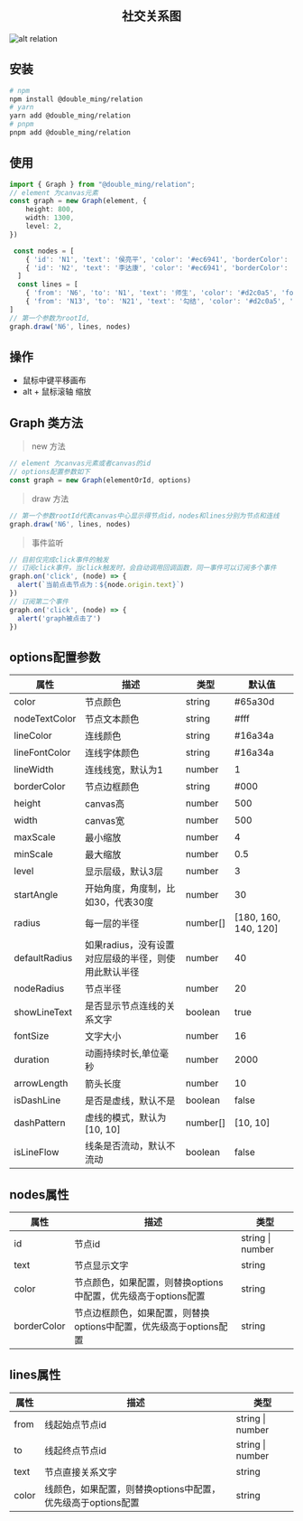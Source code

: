 <h2 style="text-align: center;"> 社交关系图 </h2>

![alt relation](./relation.gif)

## 安装
```sh
# npm 
npm install @double_ming/relation
# yarn 
yarn add @double_ming/relation
# pnpm
pnpm add @double_ming/relation
```

## 使用
```ts
import { Graph } from "@double_ming/relation";
// element 为canvas元素
const graph = new Graph(element, {
    height: 800,
    width: 1300,
    level: 2,
})

 const nodes = [
    { 'id': 'N1', 'text': '侯亮平', 'color': '#ec6941', 'borderColor': '#ff875e' },
    { 'id': 'N2', 'text': '李达康', 'color': '#ec6941', 'borderColor': '#ff875e' },
  ]
  const lines = [
    { 'from': 'N6', 'to': 'N1', 'text': '师生', 'color': '#d2c0a5', 'fontColor': '#d2c0a5' },
    { 'from': 'N13', 'to': 'N21', 'text': '勾结', 'color': '#d2c0a5', 'fontColor': '#d2c0a5' }
]
// 第一个参数为rootId, 
graph.draw('N6', lines, nodes)
```

## 操作
- 鼠标中键平移画布
- alt + 鼠标滚轴 缩放

## Graph 类方法

> new 方法
```ts
// element 为canvas元素或者canvas的id
// options配置参数如下
const graph = new Graph(elementOrId, options)
```

> draw 方法
```ts
// 第一个参数rootId代表canvas中心显示得节点id，nodes和lines分别为节点和连线
graph.draw('N6', lines, nodes)
```

> 事件监听
```ts
// 目前仅完成click事件的触发
// 订阅click事件，当click触发时，会自动调用回调函数，同一事件可以订阅多个事件
graph.on('click', (node) => {
  alert(`当前点击节点为：${node.origin.text}`)
})
// 订阅第二个事件
graph.on('click', (node) => {
  alert('graph被点击了')
})
```

## options配置参数
| 属性 | 描述   | 类型   | 默认值  | 
| --- | --- | --- | --- |
| color | 节点颜色  | string   | #65a30d |
| nodeTextColor | 节点文本颜色  | string   | #fff |
| lineColor | 连线颜色  | string   | #16a34a |
| lineFontColor | 连线字体颜色  | string   | #16a34a |
| lineWidth | 连线线宽，默认为1  | number   | 1 |
| borderColor | 节点边框颜色  | string   | #000 |
| height | canvas高  | number   | 500 |
| width | canvas宽  | number   | 500 |
| maxScale | 最小缩放  | number   | 4 |
| minScale | 最大缩放  | number   | 0.5 |
| level | 显示层级，默认3层  | number   | 3|
| startAngle | 开始角度，角度制，比如30，代表30度  | number   | 30 |
| radius | 每一层的半径  | number[]   | [180, 160, 140, 120] |
| defaultRadius | 如果radius，没有设置对应层级的半径，则使用此默认半径  | number   | 40 |
| nodeRadius | 节点半径  | number   | 20 |
| showLineText | 是否显示节点连线的关系文字  | boolean   | true |
| fontSize | 文字大小  | number   | 16 |
| duration | 动画持续时长,单位毫秒  | number   | 2000 |
| arrowLength | 箭头长度  | number   | 10 |
| isDashLine | 是否是虚线，默认不是  | boolean   | false |
| dashPattern | 虚线的模式，默认为[10, 10]  | number[]   | [10, 10] |
| isLineFlow | 线条是否流动，默认不流动  | boolean   | false |

## nodes属性
| 属性 | 描述 | 类型 |
| --- | --- | --- |
| id | 节点id  | string \| number |
| text | 节点显示文字  | string |
| color | 节点颜色，如果配置，则替换options中配置，优先级高于options配置  | string |
| borderColor | 节点边框颜色，如果配置，则替换options中配置，优先级高于options配置  | string |

## lines属性
| 属性 | 描述 | 类型 |
| --- | --- | --- |
| from | 线起始点节点id  | string \| number |
| to | 线起终点节点id  | string \| number |
| text | 节点直接关系文字  | string |
| color | 线颜色，如果配置，则替换options中配置，优先级高于options配置  | string |